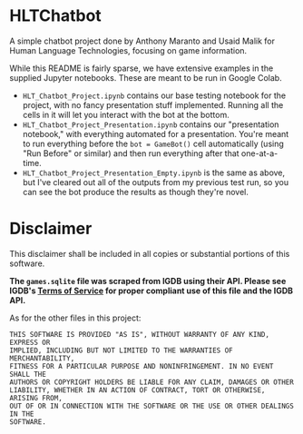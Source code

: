 # HLTChatbot
 A simple chatbot project done by Anthony Maranto and Usaid Malik for Human Language Technologies, focusing on game information.
 
 While this README is fairly sparse, we have extensive examples in the supplied Jupyter notebooks. These are meant to be run in
 Google Colab.
  * `HLT_Chatbot_Project.ipynb` contains our base testing notebook for the project, with no fancy presentation stuff implemented.
    Running all the cells in it will let you interact with the bot at the bottom.
  * `HLT_Chatbot_Project_Presentation.ipynb` contains our "presentation notebook," with everything automated for a presentation.
    You're meant to run everything before the `bot = GameBot()` cell automatically (using "Run Before" or similar) and then run
    everything after that one-at-a-time.
  * `HLT_Chatbot_Project_Presentation_Empty.ipynb` is the same as above, but I've cleared out all of the outputs from my previous
    test run, so you can see the bot produce the results as though they're novel.

# Disclaimer
 This disclaimer shall be included in all copies or substantial portions of this software.
 
 **The `games.sqlite` file was scraped from IGDB using their API. Please see IGDB's [Terms of Service](https://www.igdb.com/terms_service)
 for proper compliant use of this file and the IGDB API.**

 As for the other files in this project:
 
 ```
 THIS SOFTWARE IS PROVIDED "AS IS", WITHOUT WARRANTY OF ANY KIND, EXPRESS OR
 IMPLIED, INCLUDING BUT NOT LIMITED TO THE WARRANTIES OF MERCHANTABILITY,
 FITNESS FOR A PARTICULAR PURPOSE AND NONINFRINGEMENT. IN NO EVENT SHALL THE
 AUTHORS OR COPYRIGHT HOLDERS BE LIABLE FOR ANY CLAIM, DAMAGES OR OTHER
 LIABILITY, WHETHER IN AN ACTION OF CONTRACT, TORT OR OTHERWISE, ARISING FROM,
 OUT OF OR IN CONNECTION WITH THE SOFTWARE OR THE USE OR OTHER DEALINGS IN THE
 SOFTWARE.
 ```

